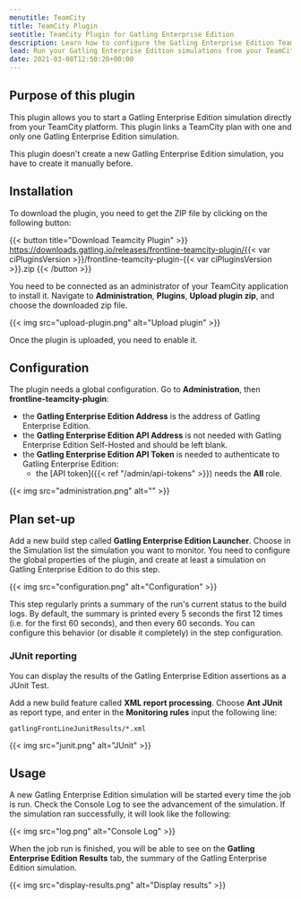 ```yaml
---
menutitle: TeamCity
title: TeamCity Plugin
seotitle: TeamCity Plugin for Gatling Enterprise Edition
description: Learn how to configure the Gatling Enterprise Edition TeamCity plugin and run your simulations.
lead: Run your Gatling Enterprise Edition simulations from your TeamCity CI.
date: 2021-03-08T12:50:20+00:00
---
```


## Purpose of this plugin

This plugin allows you to start a Gatling Enterprise Edition simulation directly from your TeamCity platform. This plugin links a TeamCity plan with one and only one Gatling Enterprise Edition simulation.

This plugin doesn't create a new Gatling Enterprise Edition simulation, you have to create it manually before.

## Installation

To download the plugin, you need to get the ZIP file by clicking on the following button:

{{< button title="Download Teamcity Plugin" >}}
https://downloads.gatling.io/releases/frontline-teamcity-plugin/{{< var ciPluginsVersion >}}/frontline-teamcity-plugin-{{< var ciPluginsVersion >}}.zip
{{< /button >}}

You need to be connected as an administrator of your TeamCity application to install it. Navigate to **Administration**, **Plugins**, **Upload plugin zip**, and choose the downloaded zip file.

{{< img src="upload-plugin.png" alt="Upload plugin" >}}

Once the plugin is uploaded, you need to enable it.

## Configuration

The plugin needs a global configuration. Go to **Administration**, then **frontline-teamcity-plugin**:

- the **Gatling Enterprise Edition Address** is the address of Gatling Enterprise Edition.
- the **Gatling Enterprise Edition API Address** is not needed with Gatling Enterprise Edition Self-Hosted and should be left blank.
- the **Gatling Enterprise Edition API Token** is needed to authenticate to Gatling Enterprise Edition:
  - the [API token]({{< ref "/admin/api-tokens" >}}) needs the **All** role.

{{< img src="administration.png" alt="" >}}

## Plan set-up

Add a new build step called **Gatling Enterprise Edition Launcher**. Choose in the Simulation list the simulation you want to monitor. You need to configure the global properties of the plugin, and create at least a simulation on Gatling Enterprise Edition to do this step.

{{< img src="configuration.png" alt="Configuration" >}}

This step regularly prints a summary of the run's current status to the build logs. By default, the summary is printed every 5 seconds the first 12 times (i.e. for the first 60 seconds), and then every 60 seconds. You can configure this behavior (or disable it completely) in the step configuration.

### JUnit reporting

You can display the results of the Gatling Enterprise Edition assertions as a JUnit Test.

Add a new build feature called **XML report processing**. Choose **Ant JUnit** as report type, and enter in the **Monitoring rules** input the following line:

`gatlingFrontLineJunitResults/*.xml`

{{< img src="junit.png" alt="JUnit" >}}

## Usage

A new Gatling Enterprise Edition simulation will be started every time the job is run. Check the Console Log to see the advancement of the simulation. If the simulation ran successfully, it will look like the following:

{{< img src="log.png" alt="Console Log" >}}

When the job run is finished, you will be able to see on the **Gatling Enterprise Edition Results** tab, the summary of the Gatling Enterprise Edition simulation.

{{< img src="display-results.png" alt="Display results" >}}
